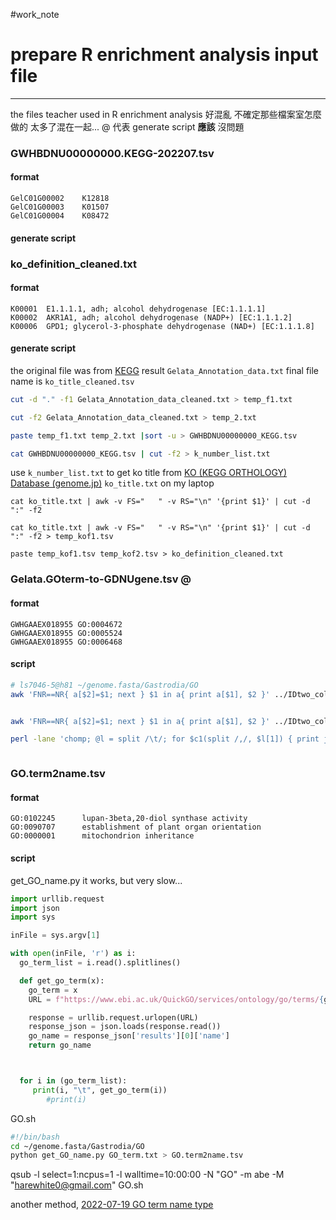 #work_note 


# prepare R enrichment analysis input file

---

the files teacher used in R enrichment analysis
好混亂 不確定那些檔案室怎麼做的 太多了混在一起...
@ 代表 generate script **應該** 沒問題


### GWHBDNU00000000.KEGG-202207.tsv
#### format
```
GelC01G00002    K12818
GelC01G00003    K01507
GelC01G00004    K08472
```
#### generate script


### ko_definition_cleaned.txt
#### format
```
K00001  E1.1.1.1, adh; alcohol dehydrogenase [EC:1.1.1.1]
K00002  AKR1A1, adh; alcohol dehydrogenase (NADP+) [EC:1.1.1.2]
K00006  GPD1; glycerol-3-phosphate dehydrogenase (NAD+) [EC:1.1.1.8]
```



#### generate script
the original file was from [KEGG](https://www.google.com/url?q=https://www.kegg.jp/ghostkoala/&source=gmail&ust=1658211157942000&usg=AOvVaw2jOeUXS32zVOO35GUjt_-1) result `Gelata_Annotation_data.txt`
final file name is `ko_title_cleaned.tsv`

```bash
cut -d "." -f1 Gelata_Annotation_data_cleaned.txt > temp_f1.txt

cut -f2 Gelata_Annotation_data_cleaned.txt > temp_2.txt

paste temp_f1.txt temp_2.txt |sort -u > GWHBDNU00000000_KEGG.tsv

cat GWHBDNU00000000_KEGG.tsv | cut -f2 > k_number_list.txt

```


use `k_number_list.txt` to get ko title from [KO (KEGG ORTHOLOGY) Database (genome.jp)](https://www.genome.jp/kegg/ko.html)
`ko_title.txt` on my laptop


```
cat ko_title.txt | awk -v FS="   " -v RS="\n" '{print $1}' | cut -d ":" -f2

cat ko_title.txt | awk -v FS="   " -v RS="\n" '{print $1}' | cut -d ":" -f2 > temp_kof1.tsv

paste temp_kof1.tsv temp_kof2.tsv > ko_definition_cleaned.txt
```



### Gelata.GOterm-to-GDNUgene.tsv @
#### format
```
GWHGAAEX018955 GO:0004672
GWHGAAEX018955 GO:0005524
GWHGAAEX018955 GO:0006468
```

#### script
```bash
# ls7046-5@h81 ~/genome.fasta/Gastrodia/GO
awk 'FNR==NR{ a[$2]=$1; next } $1 in a{ print a[$1], $2 }' ../IDtwo_column_sort_by_GWHA.tsv temp_GWHAAEX_go_twoColumn.tsv | wc -l


awk 'FNR==NR{ a[$2]=$1; next } $1 in a{ print a[$1], $2 }' ../IDtwo_column_sort_by_GWHA.tsv temp_GWHAAEX_go_twoColumn.tsv > GWHBDNU00000000_go.tsv

perl -lane 'chomp; @l = split /\t/; for $c1(split /,/, $l[1]) { print join "\t", $l[0], $c1; }' GWHAAEX00000000_go.tsv > Gelata.GOterm-to-GDNUgene.tsv



```

### GO.term2name.tsv
#### format
```
GO:0102245      lupan-3beta,20-diol synthase activity
GO:0090707      establishment of plant organ orientation
GO:0000001      mitochondrion inheritance
```

#### script
get_GO_name.py
it works, but very slow...
```python
import urllib.request
import json
import sys

inFile = sys.argv[1]

with open(inFile, 'r') as i:
  go_term_list = i.read().splitlines()

  def get_go_term(x):
    go_term = x
    URL = f"https://www.ebi.ac.uk/QuickGO/services/ontology/go/terms/{go_term}/complete"

    response = urllib.request.urlopen(URL)
    response_json = json.loads(response.read())
    go_name = response_json['results'][0]['name']
    return go_name



  for i in (go_term_list):
     print(i, "\t", get_go_term(i))
        #print(i)
```

GO.sh
```bash
#!/bin/bash
cd ~/genome.fasta/Gastrodia/GO
python get_GO_name.py GO_term.txt > GO.term2name.tsv
```
qsub -l select=1:ncpus=1 -l walltime=10:00:00 -N "GO" -m abe -M "harewhite0@gmail.com" GO.sh

another method, [2022-07-19 GO term name type](2022-07-19%20GO%20term%20name%20type.md)